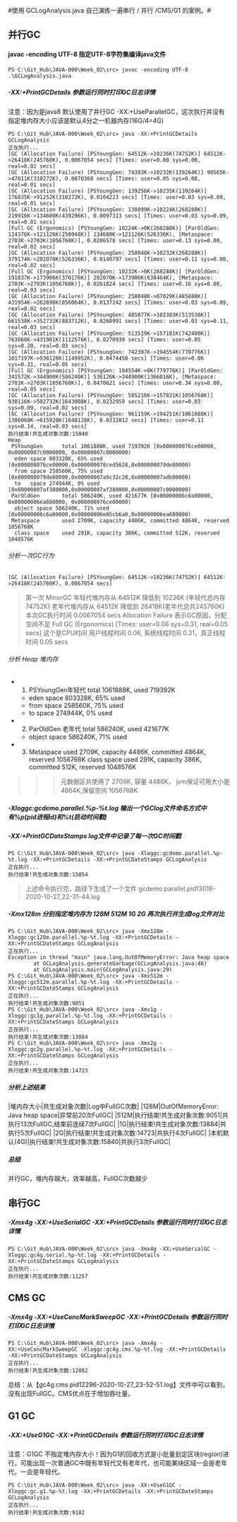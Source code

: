 #使用 GCLogAnalysis.java 自己演练一遍串行 / 并行 /CMS/G1 的案例。#

## 并行GC ##
#### javac -encoding UTF-8 指定UTF-8字符集编译java文件 ####
`PS C:\Git_Hub\JAVA-000\Week_02\src> javac -encoding UTF-8 .\GCLogAnalysis.java`

##### -XX:+PrintGCDetails 参数运行同时打印GC日志详情 #####
注意：因为是java8 默认使用了并行GC -XX:+UseParallelGC，这次执行并没有指定堆内存大小应该是默认4分之一机器内存(16G/4=4G)
```
PS C:\Git_Hub\JAVA-000\Week_02\src> java -XX:+PrintGCDetails GCLogAnalysis
正在执行...
[GC (Allocation Failure) [PSYoungGen: 64512K->10236K(74752K)] 64512K->26418K(245760K), 0.0067054 secs] [Times: user=0.00 sys=0.00, real=0.01 secs]
[GC (Allocation Failure) [PSYoungGen: 74383K->10232K(139264K)] 90565K->47811K(310272K), 0.0070368 secs] [Times: user=0.05 sys=0.08, real=0.01 secs]
[GC (Allocation Failure) [PSYoungGen: 139256K->10235K(139264K)] 176835K->91252K(310272K), 0.0104223 secs] [Times: user=0.03 sys=0.09, real=0.01 secs]
[GC (Allocation Failure) [PSYoungGen: 138899K->10224K(268288K)] 219916K->134600K(439296K), 0.0097313 secs] [Times: user=0.03 sys=0.09, real=0.01 secs]
[Full GC (Ergonomics) [PSYoungGen: 10224K->0K(268288K)] [ParOldGen: 124376K->121126K(258048K)] 134600K->121126K(526336K), [Metaspace: 2703K->2703K(1056768K)], 0.0206578 secs] [Times: user=0.13 sys=0.00, real=0.02 secs]
[GC (Allocation Failure) [PSYoungGen: 258048K->10232K(268288K)] 379174K->202070K(526336K), 0.0140797 secs] [Times: user=0.11 sys=0.00, real=0.02 secs]
[Full GC (Ergonomics) [PSYoungGen: 10232K->0K(268288K)] [ParOldGen: 191837K->173906K(370176K)] 202070K->173906K(638464K), [Metaspace: 2703K->2703K(1056768K)], 0.0261824 secs] [Times: user=0.16 sys=0.00, real=0.03 secs]
[GC (Allocation Failure) [PSYoungGen: 258048K->87029K(485888K)] 431954K->262690K(856064K), 0.0137242 secs] [Times: user=0.03 sys=0.09, real=0.02 secs]
[GC (Allocation Failure) [PSYoungGen: 485877K->102383K(513536K)] 661538K->352732K(883712K), 0.0268991 secs] [Times: user=0.03 sys=0.11, real=0.03 secs]
[GC (Allocation Failure) [PSYoungGen: 513519K->157181K(742400K)] 763868K->431981K(1112576K), 0.0270939 secs] [Times: user=0.05 sys=0.20, real=0.03 secs]
[GC (Allocation Failure) [PSYoungGen: 742397K->194554K(779776K)] 1017197K->536126K(1149952K), 0.0474450 secs] [Times: user=0.06 sys=0.31, real=0.05 secs]
[Full GC (Ergonomics) [PSYoungGen: 194554K->0K(779776K)] [ParOldGen: 341572K->344900K(586240K)] 536126K->344900K(1366016K), [Metaspace: 2703K->2703K(1056768K)], 0.0470621 secs] [Times: user=0.34 sys=0.00, real=0.05 secs]
[GC (Allocation Failure) [PSYoungGen: 585216K->157831K(1056768K)] 930116K->502732K(1643008K), 0.0232959 secs] [Times: user=0.03 sys=0.09, real=0.02 secs]
[GC (Allocation Failure) [PSYoungGen: 961159K->194251K(1061888K)] 1306060K->615928K(1648128K), 0.0332812 secs] [Times: user=0.11 sys=0.14, real=0.03 secs]
执行结束!共生成对象次数:15840
Heap
 PSYoungGen      total 1061888K, used 719392K [0x000000076ce00000, 0x00000007c0000000, 0x00000007c0000000)
  eden space 803328K, 65% used [0x000000076ce00000,0x000000078ced5628,0x000000079de80000)
  from space 258560K, 75% used [0x000000079de80000,0x00000007a9c32c28,0x00000007adb00000)
  to   space 274944K, 0% used [0x00000007af380000,0x00000007af380000,0x00000007c0000000)
 ParOldGen       total 586240K, used 421677K [0x00000006c6a00000, 0x00000006ea680000, 0x000000076ce00000)
  object space 586240K, 71% used [0x00000006c6a00000,0x00000006e05cb6a0,0x00000006ea680000)
 Metaspace       used 2709K, capacity 4486K, committed 4864K, reserved 1056768K
  class space    used 291K, capacity 386K, committed 512K, reserved 1048576K
```
###### 分析一次GC行为 ######
`[GC (Allocation Failure) [PSYoungGen: 64512K->10236K(74752K)] 64512K->26418K(245760K), 0.0067054 secs]`
> 第一次 MinorGC 年轻代堆内存从 64512K 降低到 10236K (年轻代总内存74752K) 老年代堆内存从 64512K 降低到 26418K(老年代总共245760K) 本次GC执行时间 0.0067054 secs
> Allocation Failure 表示GC原因，分配空间不足
> Full GC (Ergonomics)
> [Times: user=0.06 sys=0.31, real=0.05 secs]
  这个是CPU时间 用户线程时间 0.06, 系统线程时间 0.31，真正线程时间 0.05 secs

###### 分析 Heap 堆内存 ######
+ 1. PSYoungGen年轻代 total 1061888K, used 719392K
    * eden space 803328K, 65% used
    * from space 258560K, 75% used
    * to   space 274944K, 0% used
+ 2. ParOldGen 老年代 total 586240K, used 421677K
    * object space 586240K, 71% used
+ 3. Metaspace       used 2709K, capacity 4486K, committed 4864K, reserved 1056768K
     class space    used 291K, capacity 386K, committed 512K, reserved 1048576K
>>> 元数据区共使用了 2709K, 容量 4486K， jvm保证可用大小是 4864K,保留空间 1056768K

##### -Xloggc:gcdemo.parallel.%p-%t.log 输出一个GClog文件命名方式中有%p(pid进程id)和%t(启动时间戳) #####
##### -XX:+PrintGCDateStamps log文件中记录了每一次GC时间戳 #####
```
PS C:\Git_Hub\JAVA-000\Week_02\src> java -Xloggc:gcdemo.parallel.%p-%t.log -XX:+PrintGCDetails -XX:+PrintGCDateStamps GCLogAnalysis
正在执行...
执行结束!共生成对象次数:15054
```
> 上述命令执行完，路径下生成了一个文件 gcdemo.parallel.pid13016-2020-10-27_22-31-44.log

##### -Xmx128m 分别指定堆内存为 128M 512M 1G 2G 再次执行并生成log文件对比 #####
```
PS C:\Git_Hub\JAVA-000\Week_02\src> java -Xmx128m -Xloggc:gc128m.parallel.%p-%t.log -XX:+PrintGCDetails -XX:+PrintGCDateStamps GCLogAnalysis
正在执行...
Exception in thread "main" java.lang.OutOfMemoryError: Java heap space
        at GCLogAnalysis.generateGarbage(GCLogAnalysis.java:46)
        at GCLogAnalysis.main(GCLogAnalysis.java:29)
PS C:\Git_Hub\JAVA-000\Week_02\src> java -Xmx512m -Xloggc:gc512m.parallel.%p-%t.log -XX:+PrintGCDetails -XX:+PrintGCDateStamps GCLogAnalysis
正在执行...
执行结束!共生成对象次数:9051
PS C:\Git_Hub\JAVA-000\Week_02\src> java -Xmx1g -Xloggc:gc1g.parallel.%p-%t.log -XX:+PrintGCDetails -XX:+PrintGCDateStamps GCLogAnalysis
正在执行...
执行结束!共生成对象次数:13884
PS C:\Git_Hub\JAVA-000\Week_02\src> java -Xmx2g -Xloggc:gc2g.parallel.%p-%t.log -XX:+PrintGCDetails -XX:+PrintGCDateStamps GCLogAnalysis
正在执行...
执行结束!共生成对象次数:14723
```
##### 分析上述结果 #####
|堆内存大小|共生成对象次数|Log中FullGC次数|
|128M|OutOfMemoryError: Java heap space|异常前20次FullGC|
|512M|执行结束!共生成对象次数:9051|共执行13次FullGC,结束前连续7次FullGC|
|1G|执行结束!共生成对象次数:13884|共执行5次FullGC|
|2G|执行结束!共生成对象次数:14723|共执行4次FullGC|
|本机默认(4G)|执行结束!共生成对象次数:15840|共执行3次FullGC|
##### 总结 #####
并行GC，堆内存越大，效率越高，FullGC次数越少

## 串行GC ##
##### -Xmx4g ‐XX:+UseSerialGC -XX:+PrintGCDetails 参数运行同时打印GC日志详情 #####
```
PS C:\Git_Hub\JAVA-000\Week_02\src> java -Xmx4g -XX:+UseSerialGC -Xloggc:gc4g.serial.%p-%t.log -XX:+PrintGCDetails -XX:+PrintGCDateStamps GCLogAnalysis
正在执行...
执行结束!共生成对象次数:11257
```

## CMS GC ##
##### -Xmx4g ‐XX:+UseConcMarkSweepGC -XX:+PrintGCDetails 参数运行同时打印GC日志详情 #####
```
PS C:\Git_Hub\JAVA-000\Week_02\src> java -Xmx4g -XX:+UseConcMarkSweepGC -Xloggc:gc4g.cms.%p-%t.log -XX:+PrintGCDetails -XX:+PrintGCDateStamps GCLogAnalysis
正在执行...
执行结束!共生成对象次数:12082
```
总结：从【gc4g.cms.pid12296-2020-10-27_23-52-51.log】文件中可以看到，没有出现FullGC。CMS优点在于增加吞吐量。

## G1 GC ##
##### ‐XX:+UseG1GC -XX:+PrintGCDetails 参数运行同时打印GC日志详情 #####
注意：G1GC 不指定堆内存大小！因为G1的回收方式是小批量划定区块(region)进行，可能出现一次普通GC中既有年轻代又有老年代，也可能某块区域一会是老年代，一会是年轻代。
```
PS C:\Git_Hub\JAVA-000\Week_02\src> java -XX:+UseG1GC -Xloggc:gc.g1.%p-%t.log -XX:+PrintGCDetails -XX:+PrintGCDateStamps GCLogAnalysis
正在执行...
执行结束!共生成对象次数:9182
```
